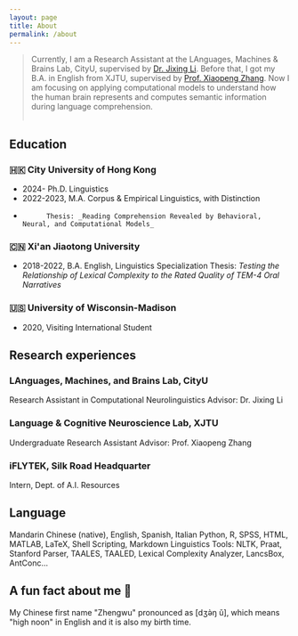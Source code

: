 ```yaml
---
layout: page
title: About
permalink: /about
---
```

> Currently, I am a Research Assistant at the LAnguages, Machines & Brains Lab, CityU, supervised by [Dr. Jixing Li](https://jixing-li.github.io/). Before that, I got my B.A. in English from XJTU, supervised by [Prof. Xiaopeng Zhang](http://gr.xjtu.edu.cn/en/web/zhangxp). Now I am focusing on applying computational models to understand how the human brain represents and computes semantic information during language comprehension.<br><br>

## Education
### 🇭🇰 City University of Hong Kong
- 2024- Ph.D. Linguistics
- 2022-2023, M.A. Corpus & Empirical Linguistics, with Distinction
-           Thesis: _Reading Comprehension Revealed by Behavioral, Neural, and Computational Models_
### 🇨🇳 Xi'an Jiaotong University
- 2018-2022, B.A. English, Linguistics Specialization
          Thesis: _Testing the Relationship of Lexical Complexity to the Rated Quality of TEM-4 Oral Narratives_
### 🇺🇸 University of Wisconsin-Madison
- 2020, Visiting International Student

## Research experiences
### LAnguages, Machines, and Brains Lab, CityU
Research Assistant in Computational Neurolinguistics
Advisor: Dr. Jixing Li
### Language & Cognitive Neuroscience Lab, XJTU
Undergraduate Research Assistant
Advisor: Prof. Xiaopeng Zhang
### iFLYTEK, Silk Road Headquarter
Intern, Dept. of A.I. Resources

## Language
Mandarin Chinese (native), English, Spanish, Italian
Python, R, SPSS, HTML, MATLAB, LaTeX, Shell Scripting, Markdown
Linguistics Tools: NLTK, Praat, Stanford Parser, TAALES, TAALED, Lexical Complexity Analyzer, LancsBox, AntConc...

## A fun fact about me 🥳
My Chinese first name "Zhengwu" pronounced as [dʒə̀ŋ ǔ], which means "high noon" in English and it is also my birth time.  
